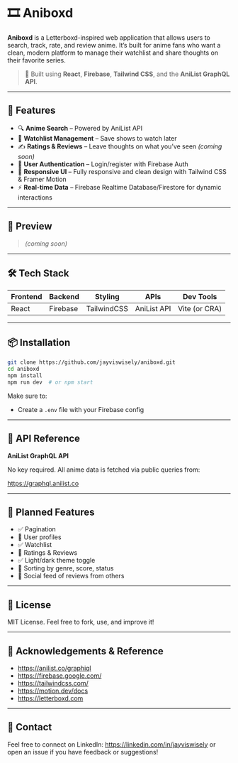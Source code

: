 # 🎞️ Aniboxd

**Aniboxd** is a Letterboxd-inspired web application that allows users to search, track, rate, and review anime. It’s built for anime fans who want a clean, modern platform to manage their watchlist and share thoughts on their favorite series.

> 🔧 Built using **React**, **Firebase**, **Tailwind CSS**, and the **AniList GraphQL API**.

---

## 🚀 Features

- 🔍 **Anime Search** – Powered by AniList API
- 📄 **Watchlist Management** – Save shows to watch later
- ✍️ **Ratings & Reviews** – Leave thoughts on what you’ve seen *(coming soon)*
- 🔐 **User Authentication** – Login/register with Firebase Auth
- 🧠 **Responsive UI** – Fully responsive and clean design with Tailwind CSS & Framer Motion
- ⚡ **Real-time Data** – Firebase Realtime Database/Firestore for dynamic interactions

---

## 📸 Preview

> *(coming soon)*

---

## 🛠️ Tech Stack

| Frontend | Backend  | Styling    | APIs        | Dev Tools      |
|----------|----------|------------|-------------|----------------|
| React    | Firebase | TailwindCSS| AniList API | Vite (or CRA)  |

---

## 📦 Installation

```bash
git clone https://github.com/jayviswisely/aniboxd.git
cd aniboxd
npm install
npm run dev  # or npm start
```

Make sure to:

- Create a `.env` file with your Firebase config

---

## 🔌 API Reference

**AniList GraphQL API**

No key required. All anime data is fetched via public queries from:

https://graphql.anilist.co

---

## 🌱 Planned Features

- ✅ Pagination
- 🔲 User profiles
- ✅ Watchlist
- 🔲 Ratings & Reviews
- ✅ Light/dark theme toggle
- 🔲 Sorting by genre, score, status
- 🔲 Social feed of reviews from others

---

## 📄 License

MIT License. Feel free to fork, use, and improve it!

---

## 🙌 Acknowledgements & Reference

- https://anilist.co/graphiql
- https://firebase.google.com/
- https://tailwindcss.com/
- https://motion.dev/docs
- https://letterboxd.com

---

## 💌 Contact

Feel free to connect on LinkedIn: https://linkedin.com/in/jayviswisely or open an issue if you have feedback or suggestions!
